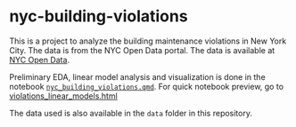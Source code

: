 # nyc-building-violations

This is a project to analyze the building maintenance violations in New York City. The data is from the NYC Open Data portal. The data is available at [NYC Open Data](https://data.cityofnewyork.us/Housing-Development/Housing-Maintenance-Code-Violations/wvxf-dwi5/about_data).

Preliminary EDA, linear model analysis and visualization is done in the notebook [`nyc_building_violations.qmd`](violations_linear_models.qmd). For quick notebook preview, go to [violations_linear_models.html](violations_linear_models.html)

The data used is also available in the `data` folder in this repository.